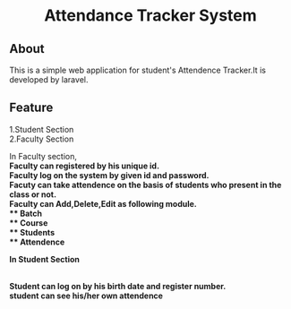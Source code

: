 <h1 align="center">Attendance Tracker System</h1>

## About

This is a simple web application for student's Attendence Tracker.It is developed by laravel.

## Feature 
1.Student Section <br>
2.Faculty Section <br>

In Faculty section,</br>
   <b><b>Faculty can registered by his unique id.</br>
   Faculty log on the system by given id and password.</br>
   Facuty can take attendence on the basis of students who present in the class or not.</br>
   Faculty can Add,Delete,Edit as following module.</br>
      ** Batch</br>
      ** Course </br>
      ** Students </br>
      ** Attendence </br>
      
 <p>In Student Section</p></br>
  <b>Student can log on by his birth date and register number. </br>
  student can see his/her own attendence</br>
